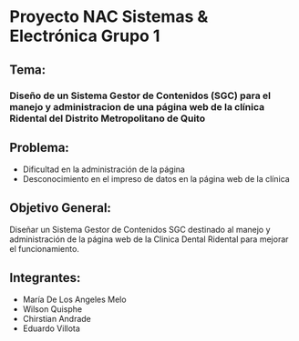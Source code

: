 <h1> Proyecto NAC Sistemas & Electrónica <b>Grupo 1</b> </h1>

<h2>Tema:</h2>
<h3>Diseño de un Sistema Gestor de Contenidos <b>(SGC)</b> para el manejo y administracion de una página web
de la clínica Ridental del Distrito Metropolitano de Quito</h3>

<h2>Problema:</h2>
<p>
	<ul>
		<li>Dificultad en la administración de la página</li>
		<li>Desconocimiento en el impreso de datos en la página web de la clínica</li>
	</ul>
</p>
<h2>Objetivo General:</h2>
<p>Diseñar un Sistema Gestor de Contenidos SGC destinado al manejo y administración de la página web de la Clinica Dental Ridental para mejorar el funcionamiento. 	
</p>
<h2>Integrantes:</h2>
<ul>
	<li>María De Los Angeles Melo</li>
	<li>Wilson Quisphe</li>
	<li>Chirstian Andrade</li>
	<li>Eduardo Villota</li>
</ul>
